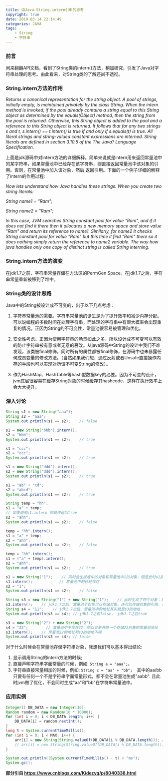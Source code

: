 ```yaml
---
title: 由Java-String.intern引申的思考
copyright: true
date: 2019-03-14 22:14:49
categories: JAVA
tags:
	- String
	- 字符串
---
```

### 前言

闲来翻翻API文档，看到了String类的intern()方法，稍加研究，引发了Java对字符串处理的思考。由此看来，对String类的了解还尚不透彻。

### String.intern方法的作用

*Returns a canonical representation for the string object. A pool of strings, initially empty, is maintained privately by the class String. When the intern method is invoked, if the pool already contains a string equal to this String object as determined by the equals(Object) method, then the string from the pool is returned. Otherwise, this String object is added to the pool and a reference to this String object is returned. It follows that for any two strings s and t, s.intern() == t.intern() is true if and only if s.equals(t) is true. All literal strings and string-valued constant expressions are interned. String literals are defined in section 3.10.5 of the The Java? Language Specification.*

上面是jdk源码中对intern方法的详细解释。简单来说就是intern用来返回常量池中的某字符串，如果常量池中已经存在该字符串，则直接返回常量池中该对象的引用。否则，在常量池中加入该对象，然后 返回引用。下面的一个例子详细的解释了intern的作用过程:

*Now lets understand how Java handles these strings. When you create two string literals:*

*String name1 = "Ram";*

*String name2 = "Ram";*

*In this case, JVM searches String constant pool for value "Ram", and if it does not find it there then it allocates a new memory space and store value "Ram" and return its reference to name1. Similarly, for name2 it checks String constant pool for value "Ram" but this time it find "Ram" there so it does nothing simply return the reference to name2 variable. The way how java handles only one copy of distinct string is called String interning.*

### String.intern方法的演变

在jdk1.7之前，字符串常量存储在方法区的PermGen Space。在jdk1.7之后，字符串常量重新被移到了堆中。

### String类的设计思路

Java中的String被设计成不可变的，出于以下几点考虑：

1. 字符串常量池的需要。字符串常量池的诞生是为了提升效率和减少内存分配。可以说编程的多数时间在处理字符串，而处理的字符串中有很大概率会出现重复的情况。正因为String的不可变性，常量池很容易被管理和优化。

2. 安全性考虑。正因为使用字符串的场景如此之多，所以设计成不可变可以有效的防止字符串被有意或者无意的篡改。从java源码中String的设计中我们不难发现，该类被final修饰，同时所有的属性都被final修饰，在源码中也未暴露任何成员变量的修改方法。（当然如果我们想，通过反射或者Unsafe直接操作内存的手段也可以实现对所谓不可变String的修改）。

3. 作为HashMap、HashTable等hash型数据key的必要。因为不可变的设计，jvm底层很容易在缓存String对象的时候缓存其hashcode，这样在执行效率上会大大提升。

### 深入讨论

```java
String s1 = new String("aaa");
String s2 = "aaa";
System.out.println(s1 == s2);    // false

s1 = new String("bbb").intern();
s2 = "bbb";
System.out.println(s1 == s2);    // true

s1 = "ccc";
s2 = "ccc";
System.out.println(s1 == s2);    // true

s1 = new String("ddd").intern();
s2 = new String("ddd").intern();
System.out.println(s1 == s2);    // true

s1 = "ab" + "cd";
s2 = "abcd";
System.out.println(s1 == s2);    // true

String temp = "hh";
s1 = "a" + temp;
// 如果调用s1.intern 则最终返回true
s2 = "ahh";
System.out.println(s1 == s2);    // false

temp = "hh".intern();
s1 = "a" + temp;
s2 = "ahh";
System.out.println(s1 == s2);    // false

temp = "hh".intern();
s1 = ("a" + temp).intern();
s2 = "ahh";
System.out.println(s1 == s2);    // true

s1 = new String("1");    // 同时会生成堆中的对象和常量池中1的对象，但是此时s1指向堆中的对象
s1.intern();            // 常量池中的已经存在
s2 = "1";
System.out.println(s1 == s2);    // false

String s3 = new String("1") + new String("1");    // 此时生成了四个对象：常量池中的"1" + 2个堆中的"1" + s3指向的堆中的对象（注此时常量池不会生成"11"）
s3.intern();    // jdk1.7之后，常量池不仅仅可以存储对象，还可以存储对象的引用，会直接将s3的地址存储在常量池
String s4 = "11";    // jdk1.7之后，常量池中的地址其实就是s3的地址
System.out.println(s3 == s4); // jdk1.7之前false， jdk1.7之后true

s3 = new String("2") + new String("2");
s4 = "22";        // 常量池中不存在22，所以会新开辟一个存储22对象的常量池地址
s3.intern();    // 常量池22的地址和s3的地址不同
System.out.println(s3 == s4); // false
```

 对于什么时候会在常量池存储字符串对象，我想我们可以基本得出结论:

1. 显示调用String的intern方法的时候;
2. 直接声明字符串字面常量的时候，例如: `String a = "aaa";`。
3. 字符串直接常量相加的时候，例如: `String c = "aa" + "bb";  `其中的aa/bb只要有任何一个不是字符串字面常量形式，都不会在常量池生成"aabb". 且此时jvm做了优化，不会同时生成"aa"和"bb"在字符串常量池中。

### 应用实例

```java
Integer[] DB_DATA = new Integer[10];
Random random = new Random(10 * 10000);
for (int i = 0; i < DB_DATA.length; i++) {
    DB_DATA[i] = random.nextInt();
}
long t = System.currentTimeMillis();
for (int i = 0; i < MAX; i++) {
    arr[i] = new String(String.valueOf(DB_DATA[i % DB_DATA.length])); // 每次都要new一个对象
    // arr[i] = new String(String.valueOf(DB_DATA[i % DB_DATA.length])).intern(); // 其实虽然这么多字符串，但是类型最多为10个，大部分重复的字符串,大大减少内存
}

System.out.println((System.currentTimeMillis() - t) + "ms");
System.gc();
```

**部分引自 <https://www.cnblogs.com/Kidezyq/p/8040338.html>**

